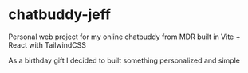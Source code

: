 # chatbuddy-jeff
Personal web project for my online chatbuddy from MDR built in Vite + React with TailwindCSS

As a birthday gift I decided to built something personalized and simple
